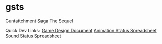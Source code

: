 # gsts
Guntattchment Saga The Sequel

Quick Dev Links:
[Game Design Document](https://docs.google.com/document/d/1X0rhsE1oYOWknuCrW7zcJpGuXuv8xifly7k9QF-OuEw/edit#heading=h.qg4ex9ptknc2)
[Animation Status Spreadsheet](https://docs.google.com/spreadsheets/d/1GVULI5Fp8GoqyMWM_JXcgYurhCP2UMDy_ay353T1sBs/edit#gid=0)
[Sound Status Spreadsheet](https://docs.google.com/spreadsheets/d/16bo5svPqaJIRR5XNufVKFmItl1uqfrv9j5F5D26kawg/edit?usp=drive_web&ouid=112367646419684065549)
